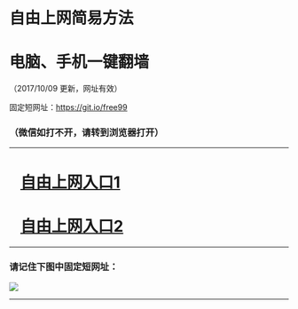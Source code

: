 ﻿# 自由上网简易方法

# 电脑、手机一键翻墙

（2017/10/09 更新，网址有效）

固定短网址：https://git.io/free99

### （微信如打不开，请转到浏览器打开）


***





# &nbsp;&nbsp; <a href="http://ft1115126946.fwq-tz-1001.info/fwqtz01.html?t=100900130667 " target="_blank">自由上网入口1</a>
# &nbsp;&nbsp; <a href="http://ft2249422692.fwq-tz-1002.info/fwqtz02.html?t=1009001762 " target="_blank">自由上网入口2</a>
***

### 请记住下图中固定短网址：

<img src="https://s3-us-west-2.amazonaws.com/fwq-1001/yjfq-20170905okok.png" /> 


***

